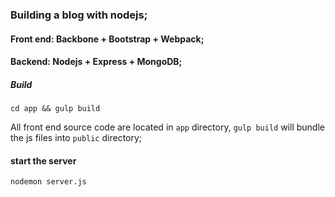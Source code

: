 ### Building a blog with nodejs;
#### Front end: Backbone + Bootstrap + Webpack;
#### Backend: Nodejs + Express + MongoDB;

##### Build
```
cd app && gulp build
```

All front end source code are located in `app` directory, `gulp build` will bundle the js files into `public` directory;

#### start the server
```
nodemon server.js
```
